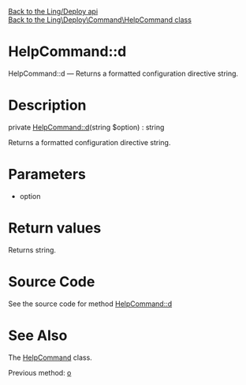 [Back to the Ling/Deploy api](https://github.com/lingtalfi/Deploy/blob/master/doc/api/Ling/Deploy.md)<br>
[Back to the Ling\Deploy\Command\HelpCommand class](https://github.com/lingtalfi/Deploy/blob/master/doc/api/Ling/Deploy/Command/HelpCommand.md)


HelpCommand::d
================



HelpCommand::d — Returns a formatted configuration directive string.




Description
================


private [HelpCommand::d](https://github.com/lingtalfi/Deploy/blob/master/doc/api/Ling/Deploy/Command/HelpCommand/d.md)(string $option) : string




Returns a formatted configuration directive string.




Parameters
================


- option

    


Return values
================

Returns string.








Source Code
===========
See the source code for method [HelpCommand::d](https://github.com/lingtalfi/Deploy/blob/master/Command/HelpCommand.php#L552-L555)


See Also
================

The [HelpCommand](https://github.com/lingtalfi/Deploy/blob/master/doc/api/Ling/Deploy/Command/HelpCommand.md) class.

Previous method: [o](https://github.com/lingtalfi/Deploy/blob/master/doc/api/Ling/Deploy/Command/HelpCommand/o.md)<br>

